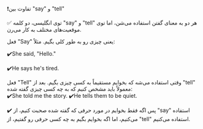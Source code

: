 ❗️تفاوت بین "say" و "tell"

✅ توی انگلیسی، دو کلمه "say" و "tell" هر دو به معنای گفتن استفاده می‌شن، اما توی موقعیت‌های مختلف به کار می‌رن.

فعل "Say" یعنی چیزی رو به طور کلی بگیم. مثلاً:
<br>

✔️She said, "Hello."

✔️He says he's tired.

فعل "Tell" وقتی استفاده می‌شه که بخوایم مستقیماً به کسی چیزی بگیم. بعد از "tell" معمولاً باید مشخص کنیم که به چه کسی چیزی گفته شده:
<br>
✔️She told me the story.
✔️He tells them to be quiet.


✔️ پس اگه فقط بخوایم در مورد حرفی که گفته شده صحبت کنیم، از "say" استفاده می‌کنیم، اما اگه بخوایم بگیم به چه کسی حرفی رو گفتیم، از "tell" استفاده می‌کنیم.

